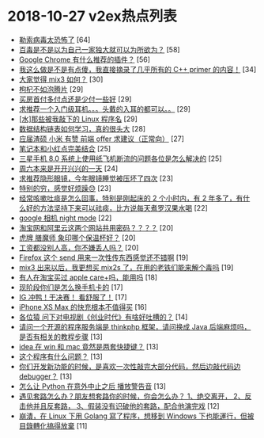 # 2018-10-27 v2ex热点列表

+ [勒索病毒太恐怖了](https://www.v2ex.com/t/501704#reply64) [64]
+ [百毒是不是以为自己一家独大就可以为所欲为？](https://www.v2ex.com/t/501686#reply58) [58]
+ [Google Chrome 有什么推荐的插件？](https://www.v2ex.com/t/501604#reply56) [56]
+ [我这么做是不是有点傻，我直接摘录了几乎所有的 C++ primer 的内容！](https://www.v2ex.com/t/501610#reply34) [34]
+ [大家觉得 mix3 如何？](https://www.v2ex.com/t/501647#reply30) [30]
+ [枸杞不如泡腾片](https://www.v2ex.com/t/501606#reply29) [29]
+ [买房首付多付点还是少付一些好](https://www.v2ex.com/t/501632#reply29) [29]
+ [求推荐一个入门级耳机。。。头戴的入耳的都可以。。](https://www.v2ex.com/t/501636#reply29) [29]
+ [[水]那些被我敲下的 Linux 程序名](https://www.v2ex.com/t/501698#reply29) [29]
+ [数据结构链表如何学习，真的很头大](https://www.v2ex.com/t/501687#reply28) [28]
+ [应届渣硕 小米 有赞 前端 offer 求建议（正常向）](https://www.v2ex.com/t/501642#reply27) [27]
+ [笔记本和小红点完美结合](https://www.v2ex.com/t/501655#reply25) [25]
+ [三星手机 8.0 系统上使用纸飞机断流的问题各位是怎么解决的](https://www.v2ex.com/t/501730#reply25) [25]
+ [周六本来是开开兴兴的一天](https://www.v2ex.com/t/501613#reply24) [24]
+ [求推荐隐形眼镜，今年眼镜睡觉被压坏了四次](https://www.v2ex.com/t/501717#reply23) [23]
+ [特别的穷，感觉好烦躁😓](https://www.v2ex.com/t/501742#reply23) [23]
+ [经常咳嗽吐痰是怎么回事，特别是刚起床的 2 个小时内，有 2 年多了，有什么好的方法坚持下来可以祛痰，比方说每天煮罗汉果水喝](https://www.v2ex.com/t/501661#reply22) [22]
+ [google 相机 night mode](https://www.v2ex.com/t/501714#reply22) [22]
+ [淘宝网和阿里云这两个网站共用密码？？？？](https://www.v2ex.com/t/501709#reply20) [20]
+ [虎牌 膳魔师 象印哪个保温杯好？](https://www.v2ex.com/t/501737#reply20) [20]
+ [工资都没别人高，你不嫌丢人吗？](https://www.v2ex.com/t/501755#reply20) [20]
+ [Firefox 这个 send 用来一次性传东西感觉还不错啊](https://www.v2ex.com/t/501629#reply19) [19]
+ [mix3 出来以后，我更想买 mix2s 了，在用的老铁们能来解个毒吗](https://www.v2ex.com/t/501728#reply19) [19]
+ [有人在淘宝买过 apple care+吗，能用吗](https://www.v2ex.com/t/501622#reply18) [18]
+ [现阶段你们是怎么换手机卡的](https://www.v2ex.com/t/501708#reply17) [17]
+ [IG 冲鸭！干决赛！ 看舒服了！](https://www.v2ex.com/t/501731#reply17) [17]
+ [iPhone XS Max 的快充根本不值得买](https://www.v2ex.com/t/501769#reply16) [16]
+ [各位猿 问下对电视剧《创业时代》有啥好吐槽的？](https://www.v2ex.com/t/501761#reply14) [14]
+ [请问一个开源的程序服务端是 thinkphp 框架，请问换成 Java 后端麻烦吗，是否有相关的教程步骤](https://www.v2ex.com/t/501598#reply13) [13]
+ [idea 在 win 和 mac 竟然是两套快捷键？](https://www.v2ex.com/t/501618#reply13) [13]
+ [这个程序有什么问题？](https://www.v2ex.com/t/501626#reply13) [13]
+ [你们开发新功能的时候，是喜欢一次性敲完大部分代码，然后边敲代码边 debugger？](https://www.v2ex.com/t/501662#reply13) [13]
+ [怎么让 Python 在意外中止之后 播放警告音](https://www.v2ex.com/t/501716#reply13) [13]
+ [遇见套路怎么办？朋友想套路你的时候，你会怎么办？ 1、绝交离开， 2、反击他并且反套路， 3、假装没有识破他的套路，配合他演完戏](https://www.v2ex.com/t/501665#reply12) [12]
+ [崩潰，在 Linux 下用 Golang 寫了程序，想移到 Windows 下也能運行，但被目錄轉化搞得放棄](https://www.v2ex.com/t/501771#reply11) [11]
